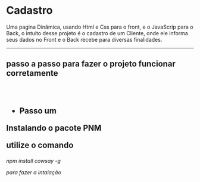 # Cadastro
Uma pagina Dinâmica, usando Html e Css para o front, e o JavaScrip para o Back, o intuito desse projeto é o cadastro de um Cliente, onde ele informa seus dados no Front e o Back recebe para diversas finalidades. 
<hr>
 <h2> passo a passo para fazer o projeto funcionar corretamente<h2>
<br>
<ul>
  <li>Passo um</li>
</ul>
 </li>
 
 <p>Instalando o pacote PNM</p>
 <p> utilize o comando</p> <h6>npm install cowsay -g <h/6> <p> para fazer a intalação</p>
